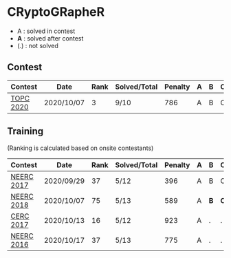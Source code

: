 # CRyptoGRapheR

* A : solved in contest
* **A** : solved after contest
* (.) : not solved 

## Contest

| Contest | Date | Rank | Solved/Total | Penalty | A | B | C | D | E | F | G | H | I | J | K | L | M |
| ------- | ---- | ---- | ------------ | ------- | - | - | - | - | - | - | - | - | - | - | - | - | - |
| [TOPC 2020](https://topc2020.icpc.tw) | 2020/10/07 | 3 | 9/10 | 786 | A | B | C | D | E | . | G | H | I | J | | |

## Training

(Ranking is calculated based on onsite contestants)

| Contest | Date | Rank | Solved/Total | Penalty | A | B | C | D | E | F | G | H | I | J | K | L | M |
| ------- | ---- | ---- | ------------ | ------- | - | - | - | - | - | - | - | - | - | - | - | - | - |
| [NEERC 2017](https://codeforces.com/gym/101630) | 2020/09/29 | 37 | 5/12 | 396 | A | B | C | D | E | **F** | **G** | . | **I** | **J** | **K** | **L** | |
| [NEERC 2018](https://codeforces.com/contest/1089) | 2020/10/07 | 75 | 5/13 | 589 | A | **B** | **C** | . | E | F | G | **H** | . | . | **K** | L | **M** |
| [CERC 2017](https://codeforces.com/gym/101620) | 2020/10/13 | 16 | 5/12 | 923 | A | . | . | . | . | F | . | H | . | J | . | L | |
| [NEERC 2016](https://codeforces.com/gym/101190) | 2020/10/17 | 37 | 5/13 | 775 | A | . | . | . | E | F | . | H | . | J | . | . | . |
